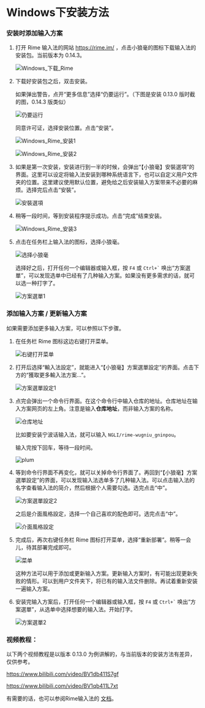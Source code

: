 # Windows下安装方法

### 安装时添加输入方案

1. 打开 Rime 输入法的网站 https://rime.im/ ，点击小狼毫的图标下载输入法的安装包。当前版本为 0.14.3。

    ![Windows_下载_Rime](Windows.assets/Windows_下载_Rime.png)

2. 下载好安装包之后，双击安装。

    如果弹出警告，点开“更多信息”选择“仍要运行”。（下图是安装 0.13.0 版时截的图，0.14.3 版类似）

    ![仍要运行](Windows.assets/仍要运行.png)

    同意许可证，选择安装位置。点击“安装”。

    ![Windows_Rime_安装1](Windows.assets/Windows_Rime_安装1.png)

    ![Windows_Rime_安装2](Windows.assets/Windows_Rime_安装2.png)

3. 如果是第一次安装，安装进行到一半的时候，会弹出“【小狼毫】安裝選項”的界面。这里可以设定将输入法安装到哪种系统语言下，也可以自定义用户文件夹的位置。这里建议使用默认位置，避免给之后安装输入方案带来不必要的麻烦。选择完后点击“安裝”。

    ![安裝選項](Windows.assets/安裝選項.png)

4. 稍等一段时间，等到安装程序提示成功。点击“完成”结束安装。

    ![Windows_Rime_安装3](Windows.assets/Windows_Rime_安装3.png)

5. 点击在任务栏上输入法的图标，选择小狼毫。

    ![选择小狼毫](Windows.assets/选择小狼毫.png)

    选择好之后，打开任何一个编辑器或输入框，按 `F4` 或 `` Ctrl+` `` 唤出“方案選單”，可以发现选单中已经有了几种输入方案。如果没有更多需求的话，就可以选一种打字了。

    ![方案選單1](Windows.assets/方案選單1.png)

### 添加输入方案 / 更新输入方案

如果需要添加更多输入方案，可以参照以下步骤。

1. 在任务栏 Rime 图标这边右键打开菜单。

    ![右键打开菜单](Windows.assets/右键打开菜单.png)

2. 打开后选择“輸入法設定”，就能进入“【小狼毫】方案選單設定”的界面。点击下方的“獲取更多輸入法方案...”。

    ![方案選單設定1](Windows.assets/方案選單設定1.png)

3. 点完会弹出一个命令行界面。在这个命令行中输入仓库的地址。仓库地址在输入方案网页的左上角。注意是输入**仓库地址**，而非输入方案的名称。

    ![仓库地址](Windows.assets/仓库地址.png)

    比如要安装宁波话输入法，就可以输入 `NGLI/rime-wugniu_gninpou`。

    输入完按下回车，等待一段时间。

    ![plum](Windows.assets/plum.png)

4. 等到命令行界面不再变化，就可以关掉命令行界面了。再回到“【小狼毫】方案選單設定”的界面，可以发现输入法选单多了几种输入法。可以点击输入法的名字查看输入法的简介，然后根据个人需要勾选。选完点击“中”。

    ![方案選單設定2](Windows.assets/方案選單設定2.png)

    之后是介面風格設定，选择一个自己喜欢的配色即可。选完点击“中”。

    ![介面風格設定](Windows.assets/介面風格設定.png)

5. 完成后，再次右键任务栏 Rime 图标打开菜单，选择“重新部署”。稍等一会儿，待其部署完成即可。

    ![菜单](Windows.assets/菜单.png)

    这种方法可以用于添加或更新输入方案。更新输入方案时，有可能出现更新失败的情形。可以到用户文件夹下，将已有的输入法文件删除。再试着重新安装一遍输入方案。

6. 安装完输入方案后，打开任何一个编辑器或输入框，按 `F4` 或 `` Ctrl+` `` 唤出“方案選單”，从选单中选择想要的输入法。开始打字。

    ![方案選單2](Windows.assets/方案選單2.png)

### 视频教程：

以下两个视频教程是以版本 0.13.0 为例讲解的，与当前版本的安装方法有差异，仅供参考。

https://www.bilibili.com/video/BV1db411S7gf

https://www.bilibili.com/video/BV1qb411L7xt

有需要的话，也可以参阅Rime输入法的 [文档](https://rime.im/docs/)。

